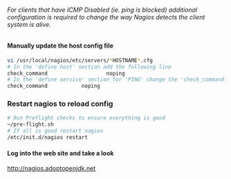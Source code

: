 ###### For clients that have ICMP Disabled (ie. ping is blocked) additional configuration is required to change the way Nagios detects the client system is alive.

#### Manually update the host config file
``` bash
vi /usr/local/nagios/etc/servers/*HOSTNAME*.cfg
# In the 'define host' section add the following line
check_command                   noping
# In the 'define service' section for 'PING' change the 'check_command' to:
check_command			noping
```

### Restart nagios to reload config
``` bash
# Run Preflight checks to ensure everything is good
~/pre-flight.sh
# If all is good restart nagios
/etc/init.d/nagios restart
```

#### Log into the web site and take a look
http://nagios.adoptopenjdk.net